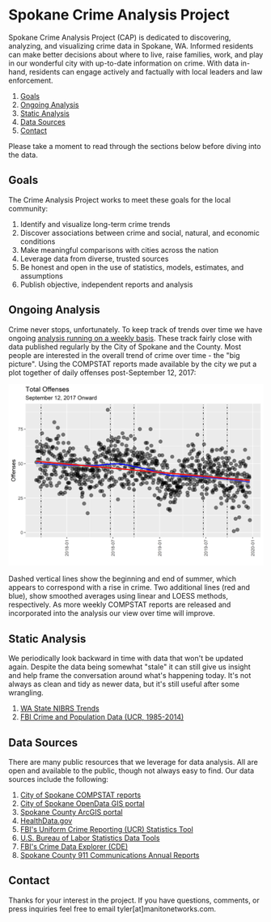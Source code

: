 # Spokane Crime Analysis Project

Spokane Crime Analysis Project (CAP) is dedicated to discovering, analyzing, and visualizing crime data in Spokane, WA. Informed residents can make better decisions about where to live, raise families, work, and play in our wonderful city with up-to-date information on crime. With data in-hand, residents can engage actively and factually with local leaders and law enforcement.

1. [Goals](#goals)
1. [Ongoing Analysis](#ongoing-analysis)
1. [Static Analysis](#static-analysis)
1. [Data Sources](#data-sources)
1. [Contact](#contact)

Please take a moment to read through the sections below before diving into the data.

## Goals

The Crime Analysis Project works to meet these goals for the local community:

1. Identify and visualize long-term crime trends
1. Discover associations between crime and social, natural, and economic conditions
1. Make meaningful comparisons with cities across the nation
1. Leverage data from diverse, trusted sources
1. Be honest and open in the use of statistics, models, estimates, and assumptions
1. Publish objective, independent reports and analysis

## Ongoing Analysis

Crime never stops, unfortunately. To keep track of trends over time we have ongoing [analysis running on a weekly basis](/weekly_watch/). These track fairly close with data published regularly by the City of Spokane and the County. Most people are interested in the overall trend of crime over time - the "big picture". Using the COMPSTAT reports made available by the city we put a plot together of daily offenses post-September 12, 2017:

![Offenses by Day](./weekly_watch/figures/plot.offenses_over_time-1.png)

Dashed vertical lines show the beginning and end of summer, which appears to correspond with a rise in crime. Two additional lines (red and blue), show smoothed averages using linear and LOESS methods, respectively. As more weekly COMPSTAT reports are released and incorporated into the analysis our view over time will improve.

## Static Analysis

We periodically look backward in time with data that won't be updated again. Despite the data being somewhat "stale" it can still give us insight and help frame the conversation around what's happening today. It's not always as clean and tidy as newer data, but it's still useful after some wrangling. 

1. [WA State NIBRS Trends](/wa_state_nibrs/)
1. [FBI Crime and Population Data (UCR, 1985-2014)](/fbi_ucr/annual_report/)



## Data Sources

There are many public resources that we leverage for data analysis. All are open and available to the public, though not always easy to find. Our data sources include the following:

1. [City of Spokane COMPSTAT reports](https://my.spokanecity.org/police/prevention/compstat/)
1. [City of Spokane OpenData GIS portal](https://my.spokanecity.org/opendata/gis/)
1. [Spokane County ArcGIS portal](https://gisdatacatalog-spokanecounty.opendata.arcgis.com/)
1. [HealthData.gov](https://healthdata.gov/)
1. [FBI's Uniform Crime Reporting (UCR) Statistics Tool](https://www.ucrdatatool.gov/)
1. [U.S. Bureau of Labor Statistics Data Tools](https://data.bls.gov/timeseries/LNS14000000)
1. [FBI's Crime Data Explorer (CDE)](https://crime-data-explorer.fr.cloud.gov/downloads-and-docs)
1. [Spokane County 911 Communications Annual Reports](https://www.spokanecounty.org/Archive.aspx?AMID=36)

## Contact

Thanks for your interest in the project. If you have questions, comments, or press inquiries feel free to email tyler[at]manitonetworks.com.
